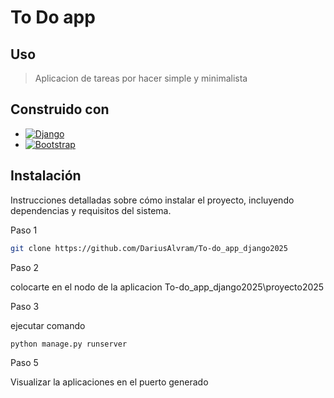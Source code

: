 # To Do app

<!-- USAGE EXAMPLES -->
## Uso
> Aplicacion de tareas por hacer simple y minimalista


## Construido con
* [![Django][Django.com]][Django-url]
* [![Bootstrap][Bootstrap.com]][Bootstrap-url]

## Instalación

Instrucciones detalladas sobre cómo instalar el proyecto, incluyendo dependencias y requisitos del sistema.

Paso 1
```bash 
git clone https://github.com/DariusAlvram/To-do_app_django2025
```

Paso 2

colocarte en el nodo de la aplicacion
To-do_app_django2025\proyecto2025

Paso 3 

ejecutar comando 
``` python
python manage.py runserver
```

Paso 5 

Visualizar la aplicaciones en el puerto generado

<!-- MARKDOWN LINKS & IMAGES -->
[Django-url]: https://django.com
[Django.com]: https://img.shields.io/badge/django-092e20?style=for-the-badge&logo=django&logoColor=green
[Bootstrap-url]: https://getbootstrap.com
[Bootstrap.com]: https://img.shields.io/badge/Bootstrap-563D7C?style=for-the-badge&logo=bootstrap&logoColor=white
